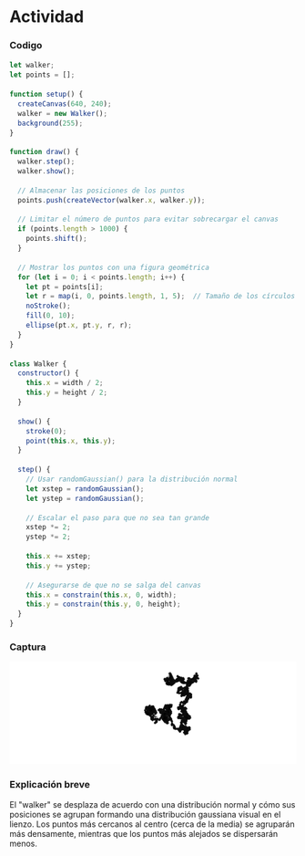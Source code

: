 # Actividad
### Codigo
```javascript
let walker;
let points = [];

function setup() {
  createCanvas(640, 240);
  walker = new Walker();
  background(255);
}

function draw() {
  walker.step();
  walker.show();

  // Almacenar las posiciones de los puntos
  points.push(createVector(walker.x, walker.y));
  
  // Limitar el número de puntos para evitar sobrecargar el canvas
  if (points.length > 1000) {
    points.shift();
  }
  
  // Mostrar los puntos con una figura geométrica
  for (let i = 0; i < points.length; i++) {
    let pt = points[i];
    let r = map(i, 0, points.length, 1, 5);  // Tamaño de los círculos
    noStroke();
    fill(0, 10);
    ellipse(pt.x, pt.y, r, r);
  }
}

class Walker {
  constructor() {
    this.x = width / 2;
    this.y = height / 2;
  }

  show() {
    stroke(0);
    point(this.x, this.y);
  }

  step() {
    // Usar randomGaussian() para la distribución normal
    let xstep = randomGaussian(); 
    let ystep = randomGaussian();
    
    // Escalar el paso para que no sea tan grande
    xstep *= 2;  
    ystep *= 2;
    
    this.x += xstep;
    this.y += ystep;
    
    // Asegurarse de que no se salga del canvas
    this.x = constrain(this.x, 0, width);
    this.y = constrain(this.y, 0, height);
  }
}
```
### Captura
![captura del ejercicio](/src/assets/ejercicio.png)

### Explicación breve
El "walker" se desplaza de acuerdo con una distribución normal y cómo sus posiciones se agrupan formando una distribución gaussiana visual en el lienzo. Los puntos más cercanos al centro (cerca de la media) se agruparán más densamente, mientras que los puntos más alejados se dispersarán menos.
